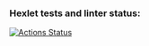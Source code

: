 ### Hexlet tests and linter status:
[![Actions Status](https://github.com/wpk02/frontend-project-46/workflows/hexlet-check/badge.svg)](https://github.com/wpk02/frontend-project-46/actions)